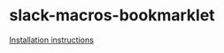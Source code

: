 # slack-macros-bookmarklet

[Installation instructions](http://botandrose.github.io/slack-macros-bookmarklet/)
